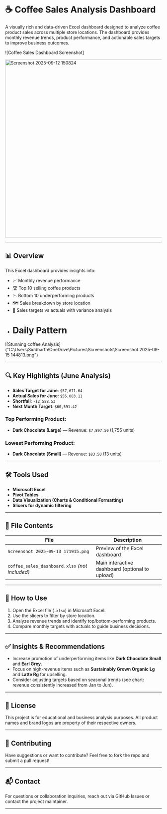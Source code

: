 # ☕ Coffee Sales Analysis Dashboard

A visually rich and data-driven Excel dashboard designed to analyze coffee product sales across multiple store locations. The dashboard provides monthly revenue trends, product performance, and actionable sales targets to improve business outcomes.

![Coffee Sales Dashboard Screenshot] 

<img width="1352" height="570" alt="Screenshot 2025-09-12 150824" src="https://github.com/user-attachments/assets/32d091c0-7909-454f-b11e-168826a6ddb6" />

---

## 📊 Overview

This Excel dashboard provides insights into:

- 📈 Monthly revenue performance
- 🏆 Top 10 selling coffee products
- 📉 Bottom 10 underperforming products
- 🗺️ Sales breakdown by store location
- 🎯 Sales targets vs actuals with variance analysis
- <H1>Daily Pattern</H1>
![Stunning coffee Analysis]("C:\Users\Siddharth\OneDrive\Pictures\Screenshots\Screenshot 2025-09-15 144813.png")


---

## 🔍 Key Highlights (June Analysis)

- **Sales Target for June**: `$57,671.64`
- **Actual Sales for June**: `$55,083.11`
- **Shortfall**: `-$2,588.53`
- **Next Month Target**: `$60,591.42`

### Top Performing Product:
- **Dark Chocolate (Large)** — Revenue: `$7,897.50` (1,755 units)

### Lowest Performing Product:
- **Dark Chocolate (Small)** — Revenue: `$83.50` (13 units)

---

## 🛠️ Tools Used

- **Microsoft Excel**
- **Pivot Tables**
- **Data Visualization (Charts & Conditional Formatting)**
- **Slicers for dynamic filtering**

---

## 📂 File Contents

| File | Description |
|------|-------------|
| `Screenshot 2025-09-13 171915.png` | Preview of the Excel dashboard |
| `coffee_sales_dashboard.xlsx` *(not included)* | Main interactive dashboard (optional to upload) |

---

## 🚀 How to Use

1. Open the Excel file (`.xlsx`) in Microsoft Excel.
2. Use the slicers to filter by store location.
3. Analyze revenue trends and identify top/bottom-performing products.
4. Compare monthly targets with actuals to guide business decisions.

---

## ✅ Insights & Recommendations

- Increase promotion of underperforming items like **Dark Chocolate Small** and **Earl Grey**.
- Focus on high-revenue items such as **Sustainably Grown Organic Lg** and **Latte Rg** for upselling.
- Consider adjusting targets based on seasonal trends (see chart: revenue consistently increased from Jan to Jun).

---

## 🧾 License

This project is for educational and business analysis purposes. All product names and brand logos are property of their respective owners.

---

## 🤝 Contributing

Have suggestions or want to contribute? Feel free to fork the repo and submit a pull request!

---

## 📬 Contact

For questions or collaboration inquiries, reach out via GitHub Issues or contact the project maintainer.

---


